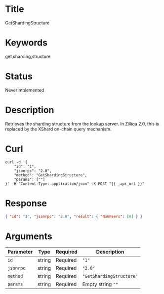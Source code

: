 # Title

GetShardingStructure

# Keywords

get,sharding,structure

# Status

NeverImplemented

# Description

Retrieves the sharding structure from the lookup server. In Zilliqa 2.0, this is replaced by the XShard on-chain query mechanism.

# Curl

```shell
curl -d '{
    "id": "1",
    "jsonrpc": "2.0",
    "method": "GetShardingStructure",
    "params": [""]
}' -H "Content-Type: application/json" -X POST "{{ _api_url }}"
```

# Response

```json
{ "id": "1", "jsonrpc": "2.0", "result": { "NumPeers": [0] } }
```

# Arguments

| Parameter | Type   | Required | Description              |
| --------- | ------ | -------- | ------------------------ |
| `id`      | string | Required | `"1"`                    |
| `jsonrpc` | string | Required | `"2.0"`                  |
| `method`  | string | Required | `"GetShardingStructure"` |
| `params`  | string | Required | Empty string `""`        |
